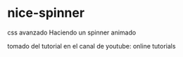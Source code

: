 # nice-spinner
css avanzado
Haciendo un spinner animado

tomado del tutorial en el canal de youtube: online tutorials
